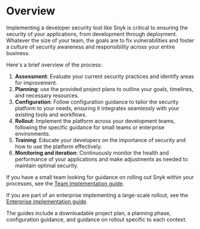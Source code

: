 # Overview

Implementing a developer security tool like Snyk is critical to ensuring the security of your applications, from development through deployment. Whatever the size of your team, the goals are to fix vulnerabilities and foster a culture of security awareness and responsibility across your entire business.&#x20;

Here's a brief overview of the process:

1. **Assessment**: Evaluate your current security practices and identify areas for improvement.
2. **Planning**: use the provided project plans to outline your goals, timelines, and necessary resources.
3. **Configuration**: Follow configuration guidance to tailor the security platform to your needs, ensuring it integrates seamlessly with your existing tools and workflows.
4. **Rollout**: Implement the platform across your development teams, following the specific guidance for small teams or enterprise environments.
5. **Training**: Educate your developers on the importance of security and how to use the platform effectively.
6. **Monitoring and iteration**: Continuously monitor the health and performance of your applications and make adjustments as needed to maintain optimal security.

If you have a small team looking for guidance on rolling out Snyk within your processes, see the [Team implementation guide](team-implementation-guide/).

If you are part of an enterprise implementing a large-scale rollout, see the [Enterprise implementation guide](enterprise-implementation-guide/).

The guides include a downloadable project plan, a planning phase, configuration guidance, and guidance on rollout specific to each context.
